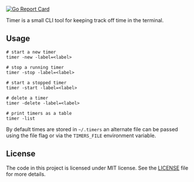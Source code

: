 [![Go Report Card](https://goreportcard.com/badge/github.com/efy/timer)](https://goreportcard.com/report/github.com/efy/timer)

Timer is a small CLI tool for keeping track off time in the terminal.

## Usage

```
# start a new timer
timer -new -label=<label>

# stop a running timer
timer -stop -label=<label>

# start a stopped timer
timer -start -label=<label>

# delete a timer
timer -delete -label=<label>

# print timers as a table
timer -list
```

By default times are stored in `~/.timers` an alternate file can be passed using
the file flag or via the `TIMERS_FILE` environment variable.

## License

The code in this project is licensed under MIT license. See the [LICENSE](./LICENSE) file for
more details.
